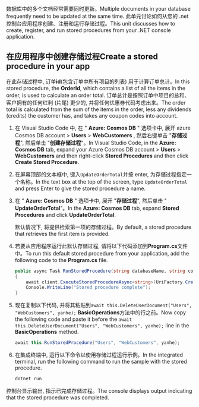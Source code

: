 <span data-ttu-id="c5578-101">数据库中的多个文档经常需要同时更新。</span><span class="sxs-lookup"><span data-stu-id="c5578-101">Multiple documents in your database frequently need to be updated at the same time.</span></span> <span data-ttu-id="c5578-102">此单元讨论如何从您的 .net 控制台应用程序创建、注册和运行存储过程。</span><span class="sxs-lookup"><span data-stu-id="c5578-102">This unit discusses how to create, register, and run stored procedures from your .NET console application.</span></span>

## <a name="create-a-stored-procedure-in-your-app"></a><span data-ttu-id="c5578-103">在应用程序中创建存储过程</span><span class="sxs-lookup"><span data-stu-id="c5578-103">Create a stored procedure in your app</span></span>

<span data-ttu-id="c5578-104">在此存储过程中, 订单**id**(包含订单中所有项目的列表) 用于计算订单总计。</span><span class="sxs-lookup"><span data-stu-id="c5578-104">In this stored procedure, the **OrderId**, which contains a list of all the items in the order, is used to calculate an order total.</span></span> <span data-ttu-id="c5578-105">订单总计是按照订单中项目的总和、客户拥有的任何红利 (片尾) 更少的, 并将任何优惠券代码考虑出来。</span><span class="sxs-lookup"><span data-stu-id="c5578-105">The order total is calculated from the sum of the items in the order, less any dividends (credits) the customer has, and takes any coupon codes into account.</span></span>

1. <span data-ttu-id="c5578-106">在 Visual Studio Code 中, 在 " **Azure: Cosmos DB** " 选项卡中, 展开 azure Cosmos DB account > **Users** > **WebCustomers** , 然后右键单击 "**存储过程**", 然后单击 "**创建存储过程**"。</span><span class="sxs-lookup"><span data-stu-id="c5578-106">In Visual Studio Code, in the **Azure: Cosmos DB** tab, expand your Azure Cosmos DB account > **Users** > **WebCustomers** and then right-click **Stored Procedures** and then click **Create Stored Procedure**.</span></span>

1. <span data-ttu-id="c5578-107">在屏幕顶部的文本框中, 键入`UpdateOrderTotal`并按 enter, 为存储过程指定一个名称。</span><span class="sxs-lookup"><span data-stu-id="c5578-107">In the text box at the top of the screen, type `UpdateOrderTotal` and press Enter to give the stored procedure a name.</span></span>

1. <span data-ttu-id="c5578-108">在 " **Azure: Cosmos DB** " 选项卡中, 展开 "**存储过程**", 然后单击 " **UpdateOrderTotal**"。</span><span class="sxs-lookup"><span data-stu-id="c5578-108">In the **Azure: Cosmos DB** tab, expand **Stored Procedures** and click **UpdateOrderTotal**.</span></span>

    <span data-ttu-id="c5578-109">默认情况下, 将提供检索第一项的存储过程。</span><span class="sxs-lookup"><span data-stu-id="c5578-109">By default, a stored procedure that retrieves the first item is provided.</span></span>

1. <span data-ttu-id="c5578-110">若要从应用程序运行此默认存储过程, 请将以下代码添加到**Program.cs**文件中。</span><span class="sxs-lookup"><span data-stu-id="c5578-110">To run this default stored procedure from your application, add the following code to the **Program.cs** file.</span></span>

    ```csharp
    public async Task RunStoredProcedure(string databaseName, string collectionName, User user)
    {
        await client.ExecuteStoredProcedureAsync<string>(UriFactory.CreateStoredProcedureUri(databaseName, collectionName, "UpdateOrderTotal"), new RequestOptions { PartitionKey = new PartitionKey(user.UserId) });
        Console.WriteLine("Stored procedure complete");
    }
    ```

1. <span data-ttu-id="c5578-111">现在复制以下代码, 并将其粘贴到`await this.DeleteUserDocument("Users", "WebCustomers", yanhe);` **BasicOperations**方法中的行之前。</span><span class="sxs-lookup"><span data-stu-id="c5578-111">Now copy the following code and paste it before the `await this.DeleteUserDocument("Users", "WebCustomers", yanhe);` line in the **BasicOperations** method.</span></span>

    ```csharp
    await this.RunStoredProcedure("Users", "WebCustomers", yanhe);
    ```

1. <span data-ttu-id="c5578-112">在集成终端中, 运行以下命令以使用存储过程运行示例。</span><span class="sxs-lookup"><span data-stu-id="c5578-112">In the integrated terminal, run the following command to run the sample with the stored procedure.</span></span>

    ```bash
    dotnet run
    ```

<span data-ttu-id="c5578-113">控制台显示输出, 指示已完成存储过程。</span><span class="sxs-lookup"><span data-stu-id="c5578-113">The console displays output indicating that the stored procedure was completed.</span></span>
